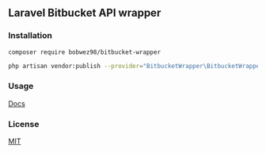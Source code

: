 ## Laravel Bitbucket API wrapper


### Installation

```
composer require bobwez98/bitbucket-wrapper
```
```bash
php artisan vendor:publish --provider="BitbucketWrapper\BitbucketWrapperServiceProvider"
```
### Usage

[Docs](https://github.com/BobWez98/bitucket-wrapper/blob/master/docs/docs.md)

### License
[MIT](LICENSE.md)
